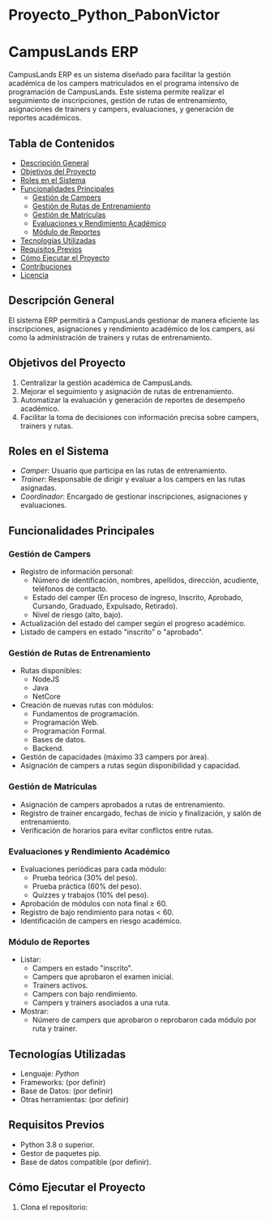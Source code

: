 # Proyecto_Python_PabonVictor

# CampusLands ERP

CampusLands ERP es un sistema diseñado para facilitar la gestión académica de los campers matriculados en el programa intensivo de programación de CampusLands. Este sistema permite realizar el seguimiento de inscripciones, gestión de rutas de entrenamiento, asignaciones de trainers y campers, evaluaciones, y generación de reportes académicos.

## Tabla de Contenidos


- [Descripción General](#descripción-general)
- [Objetivos del Proyecto](#objetivos-del-proyecto)
- [Roles en el Sistema](#roles-en-el-sistema)
- [Funcionalidades Principales](#funcionalidades-principales)
  - [Gestión de Campers](#gestión-de-campers)
  - [Gestión de Rutas de Entrenamiento](#gestión-de-rutas-de-entrenamiento)
  - [Gestión de Matrículas](#gestión-de-matrículas)
  - [Evaluaciones y Rendimiento Académico](#evaluaciones-y-rendimiento-académico)
  - [Módulo de Reportes](#módulo-de-reportes)
- [Tecnologías Utilizadas](#tecnologías-utilizadas)
- [Requisitos Previos](#requisitos-previos)
- [Cómo Ejecutar el Proyecto](#cómo-ejecutar-el-proyecto)
- [Contribuciones](#contribuciones)
- [Licencia](#licencia)

## Descripción General

El sistema ERP permitirá a CampusLands gestionar de manera eficiente las inscripciones, asignaciones y rendimiento académico de los campers, así como la administración de trainers y rutas de entrenamiento.

## Objetivos del Proyecto

1. Centralizar la gestión académica de CampusLands.
2. Mejorar el seguimiento y asignación de rutas de entrenamiento.
3. Automatizar la evaluación y generación de reportes de desempeño académico.
4. Facilitar la toma de decisiones con información precisa sobre campers, trainers y rutas.

## Roles en el Sistema

- *Camper*: Usuario que participa en las rutas de entrenamiento.
- *Trainer*: Responsable de dirigir y evaluar a los campers en las rutas asignadas.
- *Coordinador*: Encargado de gestionar inscripciones, asignaciones y evaluaciones.

## Funcionalidades Principales

### Gestión de Campers

- Registro de información personal:
  - Número de identificación, nombres, apellidos, dirección, acudiente, teléfonos de contacto.
  - Estado del camper (En proceso de ingreso, Inscrito, Aprobado, Cursando, Graduado, Expulsado, Retirado).
  - Nivel de riesgo (alto, bajo).
- Actualización del estado del camper según el progreso académico.
- Listado de campers en estado "inscrito" o "aprobado".

### Gestión de Rutas de Entrenamiento

- Rutas disponibles:
  - NodeJS
  - Java
  - NetCore
- Creación de nuevas rutas con módulos:
  - Fundamentos de programación.
  - Programación Web.
  - Programación Formal.
  - Bases de datos.
  - Backend.
- Gestión de capacidades (máximo 33 campers por área).
- Asignación de campers a rutas según disponibilidad y capacidad.

### Gestión de Matrículas

- Asignación de campers aprobados a rutas de entrenamiento.
- Registro de trainer encargado, fechas de inicio y finalización, y salón de entrenamiento.
- Verificación de horarios para evitar conflictos entre rutas.

### Evaluaciones y Rendimiento Académico

- Evaluaciones periódicas para cada módulo:
  - Prueba teórica (30% del peso).
  - Prueba práctica (60% del peso).
  - Quizzes y trabajos (10% del peso).
- Aprobación de módulos con nota final ≥ 60.
- Registro de bajo rendimiento para notas < 60.
- Identificación de campers en riesgo académico.

### Módulo de Reportes

- Listar:
  - Campers en estado "inscrito".
  - Campers que aprobaron el examen inicial.
  - Trainers activos.
  - Campers con bajo rendimiento.
  - Campers y trainers asociados a una ruta.
- Mostrar:
  - Número de campers que aprobaron o reprobaron cada módulo por ruta y trainer.

## Tecnologías Utilizadas

- Lenguaje: *Python*
- Frameworks: (por definir)
- Base de Datos: (por definir)
- Otras herramientas: (por definir)

## Requisitos Previos

- Python 3.8 o superior.
- Gestor de paquetes pip.
- Base de datos compatible (por definir).

## Cómo Ejecutar el Proyecto

1. Clona el repositorio:
   ```bash
